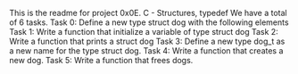 This is the readme for project 0x0E. C - Structures, typedef
We have a total of 6 tasks.
Task 0: Define a new type struct dog with the following elements
Task 1: Write a function that initialize a variable of type struct dog
Task 2: Write a function that prints a struct dog
Task 3: Define a new type dog_t as a new name for the type struct dog.
Task 4: Write a function that creates a new dog.
Task 5: Write a function that frees dogs.
